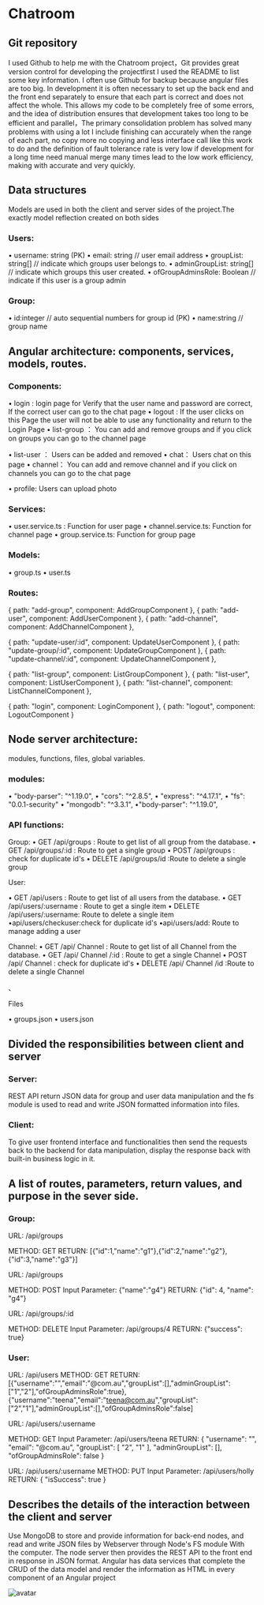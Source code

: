 # Chatroom
## Git repository
I used Github to help me with the Chatroom project，Git provides great version control for developing the projectfirst I used the README to list some key information. I often use Github for backup because angular files are too big. In development it is often necessary to set up the back end and the front end separately to ensure that each part is correct and does not affect the whole. This allows my code to be completely free of some errors, and the idea of distribution ensures that development takes too long to be efficient and parallel，The primary consolidation problem has solved many problems with using a lot I include finishing can accurately when the range of each part, no copy more no copying and less interface call like this work to do and the definition of fault tolerance rate is very low if development for a long time need manual merge many times lead to the low work efficiency, making with accurate and very quickly. 
## Data structures 
Models are used in both the client and server sides of the project.The exactly model reflection created on both sides
### Users:


•	username: string (PK)
•	email: string // user email address
•	groupList: string[]  // indicate which groups user belongs to.
•	adminGroupList: string[]   // indicate which groups this user created.
•	ofGroupAdminsRole: Boolean  // indicate if this user is a group admin

### Group:

•	id:integer // auto sequential numbers for group id (PK)
•	name:string // group name
## Angular architecture: components, services, models, routes.

### Components:
• login :
 login page for Verify that the user name and password are correct,	If the correct user can go to the chat page
• logout :
If the user clicks on this Page the user will not be able to use any functionality and return to the Login Page
• list-group ：
You can add and remove groups and if you click on groups you can go to the channel page

• list-user ：
Users can be added and removed
• chat：
Users chat on this page
• channel：
You can add and remove channel and if you click on channels you can go to the chat page


• profile:
Users can upload photo


### Services:
• user.service.ts : 
Function for user page
• channel.service.ts:
Function for channel page 
• group.service.ts:
Function for group page




### Models:
•	group.ts
•	user.ts

### Routes:
 { path: "add-group", component: AddGroupComponent },
  { path: "add-user", component: AddUserComponent },
  { path: "add-channel", component: AddChannelComponent },

  { path: "update-user/:id", component: UpdateUserComponent },
  { path: "update-group/:id", component: UpdateGroupComponent },
  { path: "update-channel/:id", component: UpdateChannelComponent },

  { path: "list-group", component: ListGroupComponent },
  { path: "list-user", component: ListUserComponent },
  { path: "list-channel", component: ListChannelComponent },

  { path: "login", component: LoginComponent },
  { path: "logout", component: LogoutComponent }
 ## Node server architecture: 
modules, functions, files, global variables.

### modules:
•	"body-parser": "^1.19.0",
•	"cors": "^2.8.5",
•	"express": "^4.17.1",
•	"fs": "0.0.1-security"
•	"mongodb": "^3.3.1",
•"body-parser": "^1.19.0",
     

### API functions:

Group:
• GET /api/groups  : Route to get list of all group from the database.
• GET /api/groups/:id : Route to get a single group
• POST /api/groups : check for duplicate id's
• DELETE /api/groups/id :Route to delete a single group


User:

• GET /api/users : Route to get list of all users from the database.
• GET /api/users/:username : Route to get a single item
• DELETE /api/users/:username: Route to delete a single item
•api/users/checkuser:check for duplicate id's
•api/users/add: Route to manage adding a user

Channel:
• GET /api/ Channel  : Route to get list of all Channel from the database.
• GET /api/ Channel /:id : Route to get a single Channel
• POST /api/ Channel : check for duplicate id's
• DELETE /api/ Channel /id :Route to delete a single Channel

、

Files

•	groups.json
•	users.json

## Divided the responsibilities between client and server 

### Server:

REST API return JSON data for group and user data manipulation and the fs module is used to read and write JSON formatted information into files.

### Client:

To give user frontend interface and functionalities then send the requests back to the backend for data manipulation, display the response back with built-in business logic in it.
## A list of routes, parameters, return values, and purpose in the sever side.
### Group:

URL: /api/groups

METHOD: GET
RETURN: [{"id":1,"name":"g1"},{"id":2,"name":"g2"},{"id":3,"name":"g3"}]

URL: /api/groups

METHOD: POST
Input Parameter: {"name":"g4"}
RETURN: {"id": 4, "name": "g4"}

URL: /api/groups/:id

METHOD: DELETE
Input Parameter: /api/groups/4
RETURN: {"success": true}

### User:

URL: /api/users
METHOD: GET
RETURN: [{"username":"","email":"@com.au","groupList":[],"adminGroupList":["1","2"],"ofGroupAdminsRole":true},{"username":"teena","email":"teena@com.au","groupList":["2","1"],"adminGroupList":[],"ofGroupAdminsRole":false]

URL: /api/users/:username

METHOD: GET
Input Parameter: /api/users/teena
RETURN: {
    "username": "",
    "email": "@com.au",
    "groupList": [
        "2",
        "1"
    ],
    "adminGroupList": [],
    "ofGroupAdminsRole": false
}





URL: /api/users/:username
METHOD: PUT
Input Parameter: /api/users/holly
RETURN: 
{
    "isSuccess": true
}
## Describes the details of the interaction between the client and server

Use MongoDB to store and provide information for back-end nodes, and read and write JSON files by Webserver through Node's FS module
With the computer. The node server then provides the REST API to the front end in response in JSON format. Angular has data services that complete the CRUD of the data model and render the information as HTML in every component of an Angular project


![avatar](https://sites.google.com/site/bestmeanstacktraining/home/meanj.jpg?attredirects=0)

 

